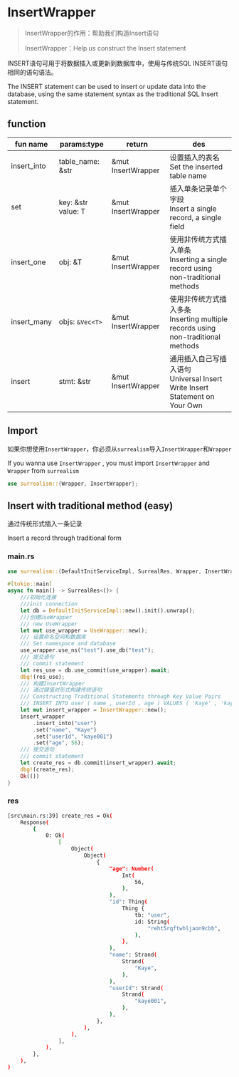 # InsertWrapper

> InsertWrapper的作用：帮助我们构造Insert语句
>
> InsertWrapper：Help us construct the Insert statement

INSERT语句可用于将数据插入或更新到数据库中，使用与传统SQL INSERT语句相同的语句语法。

The INSERT statement can be used to insert or update data into the  database, using the same statement syntax as the traditional SQL Insert  statement.

## function

| fun name    | params:type              | return             | des                                                          |
| ----------- | ------------------------ | ------------------ | ------------------------------------------------------------ |
| insert_into | table_name: &str         | &mut InsertWrapper | 设置插入的表名<br />Set the inserted table name              |
| set         | key: &str<br /> value: T | &mut InsertWrapper | 插入单条记录单个字段<br />Insert a single record, a single field |
| insert_one  | obj: &T                  | &mut InsertWrapper | 使用非传统方式插入单条<br />Inserting a single record using non-traditional methods |
| insert_many | objs: `&Vec<T>`          | &mut InsertWrapper | 使用非传统方式插入多条<br />Inserting multiple records using non-traditional methods |
| insert      | stmt: &str               | &mut InsertWrapper | 通用插入自己写插入语句<br />Universal Insert Write Insert Statement on Your Own |

## Import

如果你想使用`InsertWrapper`，你必须从`surrealism`导入`InsertWrapper`和`Wrapper`

If you wanna use `InsertWrapper` , you must import `InsertWrapper` and `Wrapper` from `surrealism`

```rust
use surrealism::{Wrapper, InsertWrapper};
```

## Insert with traditional method (easy)

通过传统形式插入一条记录

Insert a record through traditional form

### main.rs

```rust
use surrealism::{DefaultInitServiceImpl, SurrealRes, Wrapper, InsertWrapper, UseWrapper};

#[tokio::main]
async fn main() -> SurrealRes<()> {
    ///初始化连接
    ///init connection
    let db = DefaultInitServiceImpl::new().init().unwrap();
    ///创建UseWrapper
    /// new UseWrapper
    let mut use_wrapper = UseWrapper::new();
    /// 设置命名空间和数据库
    /// Set namespace and database
    use_wrapper.use_ns("test").use_db("test");
    /// 提交语句
    /// commit statement
    let res_use = db.use_commit(use_wrapper).await;
    dbg!(res_use);
    /// 构建InsertWrapper
    /// 通过键值对形式构建传统语句
    /// Constructing Traditional Statements through Key Value Pairs
    /// INSERT INTO user ( name , userId , age ) VALUES ( 'Kaye' , 'kaye001' , 56 );
    let mut insert_wrapper = InsertWrapper::new();
    insert_wrapper
        .insert_into("user")
        .set("name", "Kaye")
        .set("userId", "kaye001")
        .set("age", 56);
    /// 提交语句
    /// commit statement
    let create_res = db.commit(insert_wrapper).await;
    dbg!(create_res);
    Ok(())
}
```

### res

```bash
[src\main.rs:39] create_res = Ok(
    Response(
        {
            0: Ok(
                [
                    Object(
                        Object(
                            {
                                "age": Number(
                                    Int(
                                        56,
                                    ),
                                ),
                                "id": Thing(
                                    Thing {
                                        tb: "user",
                                        id: String(
                                            "reht5rqftwhljaon9cbb",
                                        ),
                                    },
                                ),
                                "name": Strand(
                                    Strand(
                                        "Kaye",
                                    ),
                                ),
                                "userId": Strand(
                                    Strand(
                                        "kaye001",
                                    ),
                                ),
                            },
                        ),
                    ),
                ],
            ),
        },
    ),
)

```
